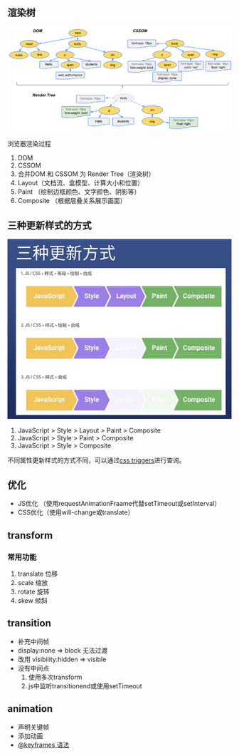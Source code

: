 ## 渲染树
![css动画-渲染树.webp](https://raw.githubusercontent.com/Gurosuogen/blog-test/main/css%E5%8A%A8%E7%94%BB-%E6%B8%B2%E6%9F%93%E6%A0%91.webp)


浏览器渲染过程
1. DOM
2. CSSOM
3. 合并DOM 和 CSSOM 为 Render Tree（渲染树）
4. Layout（文档流、盒模型、计算大小和位置）
5. Paint （绘制边框颜色、文字颜色、阴影等）
6. Composite （根据层叠关系展示画面）

## 三种更新样式的方式
![css动画-三种更新方式.png](https://raw.githubusercontent.com/Gurosuogen/blog-test/main/css%E5%8A%A8%E7%94%BB-%E4%B8%89%E7%A7%8D%E6%9B%B4%E6%96%B0%E6%96%B9%E5%BC%8F.png)
1. JavaScript > Style > Layout > Paint > Composite
2. JavaScript > Style >  Paint > Composite
3. JavaScript > Style > Composite

不同属性更新样式的方式不同，可以通过[css triggers](https://csstriggers.com)进行查询。

## 优化
- JS优化 （使用requestAnimationFraame代替setTimeout或setInterval）
- CSS优化（使用will-change或translate）


## transform

### 常用功能
1. translate 位移
2. scale 缩放
3. rotate 旋转
4. skew 倾斜

## transition
- 补充中间帧
- display:none => block 无法过渡
- 改用 visibility:hidden => visible
- 没有中间点
	1. 使用多次transform
	2. js中监听transitionend或使用setTimeout

## animation
- 声明关键帧
- 添加动画
- [@keyframes 语法](https://developer.mozilla.org/zh-CN/docs/Web/CSS/@keyframes)
